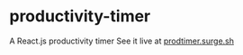 # productivity-timer
A React.js productivity timer
See it live at <a href="http://prodtimer.surge.sh" target="_blank">prodtimer.surge.sh</a>

